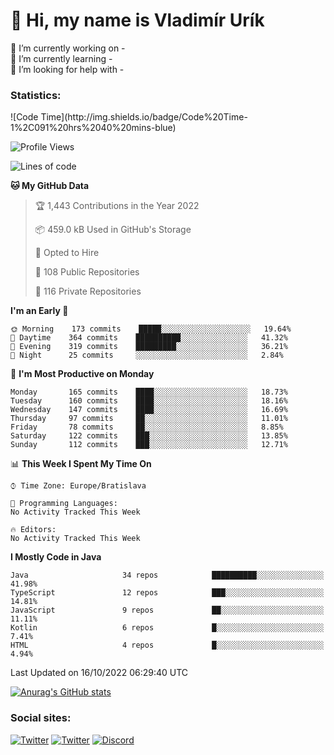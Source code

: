 <h1> 👋 Hi, my name is Vladimír Urík</h1>
<p>
 🔭 I’m currently working on -<br>
 🌱 I’m currently learning -<br>
 🤔 I’m looking for help with -<br>
</p>
<h3>Statistics:</h3>
<!--START_SECTION:waka-->
![Code Time](http://img.shields.io/badge/Code%20Time-1%2C091%20hrs%2040%20mins-blue)

![Profile Views](http://img.shields.io/badge/Profile%20Views-5-blue)

![Lines of code](https://img.shields.io/badge/From%20Hello%20World%20I%27ve%20Written-4%20Million%20lines%20of%20code-blue)

**🐱 My GitHub Data** 

> 🏆 1,443 Contributions in the Year 2022
 > 
> 📦 459.0 kB Used in GitHub's Storage 
 > 
> 💼 Opted to Hire
 > 
> 📜 108 Public Repositories 
 > 
> 🔑 116 Private Repositories  
 > 
**I'm an Early 🐤** 

```text
🌞 Morning    173 commits    █████░░░░░░░░░░░░░░░░░░░░   19.64% 
🌆 Daytime    364 commits    ██████████░░░░░░░░░░░░░░░   41.32% 
🌃 Evening    319 commits    █████████░░░░░░░░░░░░░░░░   36.21% 
🌙 Night      25 commits     ░░░░░░░░░░░░░░░░░░░░░░░░░   2.84%

```
📅 **I'm Most Productive on Monday** 

```text
Monday       165 commits    ████░░░░░░░░░░░░░░░░░░░░░   18.73% 
Tuesday      160 commits    ████░░░░░░░░░░░░░░░░░░░░░   18.16% 
Wednesday    147 commits    ████░░░░░░░░░░░░░░░░░░░░░   16.69% 
Thursday     97 commits     ██░░░░░░░░░░░░░░░░░░░░░░░   11.01% 
Friday       78 commits     ██░░░░░░░░░░░░░░░░░░░░░░░   8.85% 
Saturday     122 commits    ███░░░░░░░░░░░░░░░░░░░░░░   13.85% 
Sunday       112 commits    ███░░░░░░░░░░░░░░░░░░░░░░   12.71%

```


📊 **This Week I Spent My Time On** 

```text
⌚︎ Time Zone: Europe/Bratislava

💬 Programming Languages: 
No Activity Tracked This Week

🔥 Editors: 
No Activity Tracked This Week

```

**I Mostly Code in Java** 

```text
Java                     34 repos            ██████████░░░░░░░░░░░░░░░   41.98% 
TypeScript               12 repos            ███░░░░░░░░░░░░░░░░░░░░░░   14.81% 
JavaScript               9 repos             ██░░░░░░░░░░░░░░░░░░░░░░░   11.11% 
Kotlin                   6 repos             █░░░░░░░░░░░░░░░░░░░░░░░░   7.41% 
HTML                     4 repos             █░░░░░░░░░░░░░░░░░░░░░░░░   4.94%

```



 Last Updated on 16/10/2022 06:29:40 UTC
<!--END_SECTION:waka-->

[![Anurag's GitHub stats](https://github-readme-stats.vercel.app/api?username=vladimir-urik)](https://github.com/anuraghazra/github-readme-stats)

<h3>Social sites:</h3>
<p><a href="https://twitter.com/GGGEDR" target="_blank"><img alt="Twitter" src="https://img.shields.io/badge/twitter-%231DA1F2.svg?&style=for-the-badge&logo=twitter&logoColor=white" /></a> <a href="https://www.reddit.com/user/GGGEDR" target="_blank"><img alt="Twitter" src="https://img.shields.io/badge/reddit-%23FE6262.svg?&style=for-the-badge&logo=reddit&logoColor=white" /></a> <a href="https://discord.com/users/535708984959827978" target="_blank"><img alt="Discord" src="https://img.shields.io/badge/discord-%235865f2.svg?&style=for-the-badge&logo=discord&logoColor=white" />
</p>
